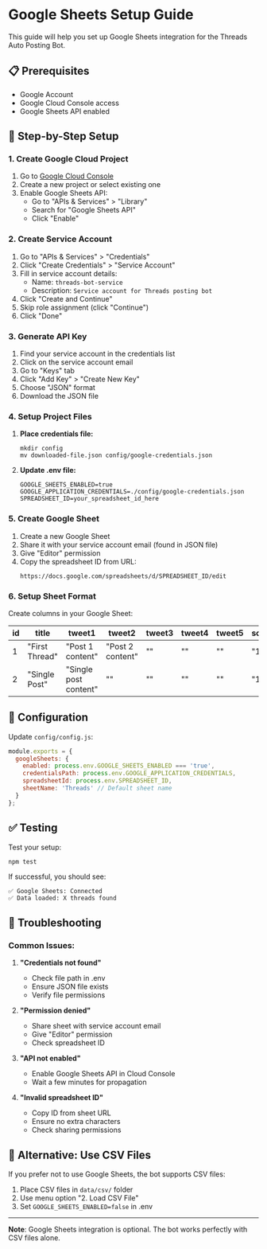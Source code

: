 # Google Sheets Setup Guide

This guide will help you set up Google Sheets integration for the Threads Auto Posting Bot.

## 📋 Prerequisites

- Google Account
- Google Cloud Console access
- Google Sheets API enabled

## 🚀 Step-by-Step Setup

### 1. Create Google Cloud Project

1. Go to [Google Cloud Console](https://console.cloud.google.com/)
2. Create a new project or select existing one
3. Enable Google Sheets API:
   - Go to "APIs & Services" > "Library"
   - Search for "Google Sheets API"
   - Click "Enable"

### 2. Create Service Account

1. Go to "APIs & Services" > "Credentials"
2. Click "Create Credentials" > "Service Account"
3. Fill in service account details:
   - Name: `threads-bot-service`
   - Description: `Service account for Threads posting bot`
4. Click "Create and Continue"
5. Skip role assignment (click "Continue")
6. Click "Done"

### 3. Generate API Key

1. Find your service account in the credentials list
2. Click on the service account email
3. Go to "Keys" tab
4. Click "Add Key" > "Create New Key"
5. Choose "JSON" format
6. Download the JSON file

### 4. Setup Project Files

1. **Place credentials file:**
   ```
   mkdir config
   mv downloaded-file.json config/google-credentials.json
   ```

2. **Update .env file:**
   ```env
   GOOGLE_SHEETS_ENABLED=true
   GOOGLE_APPLICATION_CREDENTIALS=./config/google-credentials.json
   SPREADSHEET_ID=your_spreadsheet_id_here
   ```

### 5. Create Google Sheet

1. Create a new Google Sheet
2. Share it with your service account email (found in JSON file)
3. Give "Editor" permission
4. Copy the spreadsheet ID from URL:
   ```
   https://docs.google.com/spreadsheets/d/SPREADSHEET_ID/edit
   ```

### 6. Setup Sheet Format

Create columns in your Google Sheet:

| id | title | tweet1 | tweet2 | tweet3 | tweet4 | tweet5 | scheduledTime |
|----|-------|--------|--------|--------|--------|--------|---------------|
| 1 | "First Thread" | "Post 1 content" | "Post 2 content" | "" | "" | "" | "14:30" |
| 2 | "Single Post" | "Single post content" | "" | "" | "" | "" | "16:00" |

## 🔧 Configuration

Update `config/config.js`:

```javascript
module.exports = {
  googleSheets: {
    enabled: process.env.GOOGLE_SHEETS_ENABLED === 'true',
    credentialsPath: process.env.GOOGLE_APPLICATION_CREDENTIALS,
    spreadsheetId: process.env.SPREADSHEET_ID,
    sheetName: 'Threads' // Default sheet name
  }
};
```

## ✅ Testing

Test your setup:

```bash
npm test
```

If successful, you should see:
```
✅ Google Sheets: Connected
✅ Data loaded: X threads found
```

## 🚨 Troubleshooting

### Common Issues:

1. **"Credentials not found"**
   - Check file path in .env
   - Ensure JSON file exists
   - Verify file permissions

2. **"Permission denied"**
   - Share sheet with service account email
   - Give "Editor" permission
   - Check spreadsheet ID

3. **"API not enabled"**
   - Enable Google Sheets API in Cloud Console
   - Wait a few minutes for propagation

4. **"Invalid spreadsheet ID"**
   - Copy ID from sheet URL
   - Ensure no extra characters
   - Check sharing permissions

## 📖 Alternative: Use CSV Files

If you prefer not to use Google Sheets, the bot supports CSV files:

1. Place CSV files in `data/csv/` folder
2. Use menu option "2. Load CSV File"
3. Set `GOOGLE_SHEETS_ENABLED=false` in .env

---

**Note**: Google Sheets integration is optional. The bot works perfectly with CSV files alone.
